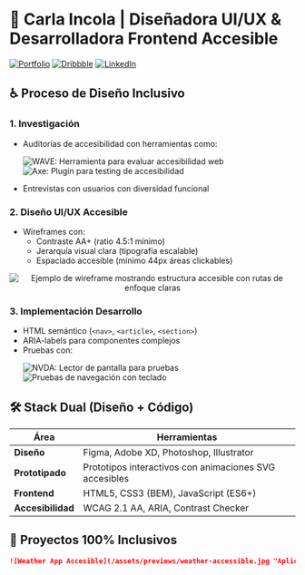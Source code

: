 # 👋 Carla Incola | Diseñadora UI/UX & Desarrolladora Frontend Accesible

[![Portfolio](https://img.shields.io/badge/🎨_Portfolio-8A2BE2?style=for-the-badge&logo=vercel&logoColor=white "Ver mi portfolio de diseño y desarrollo")](https://carlaincola.github.io/hello-im-carla)
[![Dribbble](https://img.shields.io/badge/✨_Dribbble-EA4C89?style=for-the-badge&logo=dribbble "Mis diseños en Dribbble")](https://dribbble.com/tu_usuario)
[![LinkedIn](https://img.shields.io/badge/💼_LinkedIn-0077B5?style=for-the-badge&logo=linkedin "Mi perfil profesional")](https://www.linkedin.com/in/carla-incola)

## ♿ Proceso de Diseño Inclusivo

### 1. **Investigación**
   - Auditorías de accesibilidad con herramientas como:
     <p>
       <img src="https://img.shields.io/badge/WAVE-0077B5?style=flat&logo=w3c&logoColor=white" alt="WAVE: Herramienta para evaluar accesibilidad web">
       <img src="https://img.shields.io/badge/Axe-007ACC?style=flat&logo=axe&logoColor=white" alt="Axe: Plugin para testing de accesibilidad">
     </p>
   - Entrevistas con usuarios con diversidad funcional

### 2. **Diseño UI/UX Accesible**
   - Wireframes con:
     - Contraste AA+ (ratio 4.5:1 mínimo)
     - Jerarquía visual clara (tipografía escalable)
     - Espaciado accesible (mínimo 44px áreas clickables)
   <p align="center">
     <img src="https://via.placeholder.com/600x400/8A2BE2/FFFFFF?text=Wireframe+Accesible" alt="Ejemplo de wireframe mostrando estructura accesible con rutas de enfoque claras">
   </p>

### 3. **Implementación Desarrollo**
   - HTML semántico (`<nav>`, `<article>`, `<section>`)
   - ARIA-labels para componentes complejos
   - Pruebas con:
     <p>
       <img src="https://img.shields.io/badge/NVDA-000000?style=flat&logo=nvda&logoColor=white" alt="NVDA: Lector de pantalla para pruebas">
       <img src="https://img.shields.io/badge/Keyboard-5C5C5C?style=flat&logo=keyboard&logoColor=white" alt="Pruebas de navegación con teclado">
     </p>

## 🛠 Stack Dual (Diseño + Código)

| Área | Herramientas |
|------|--------------|
| **Diseño** | Figma, Adobe XD, Photoshop, Illustrator |
| **Prototipado** | Prototipos interactivos con animaciones SVG accesibles |
| **Frontend** | HTML5, CSS3 (BEM), JavaScript (ES6+) |
| **Accesibilidad** | WCAG 2.1 AA, ARIA, Contrast Checker |

## 🌟 Proyectos 100% Inclusivos

```markdown
![Weather App Accesible](/assets/previews/weather-accessible.jpg "Aplicación climática con: 1) Contraste ajustable, 2) Textos descriptivos para íconos, 3) Navegación por voz")